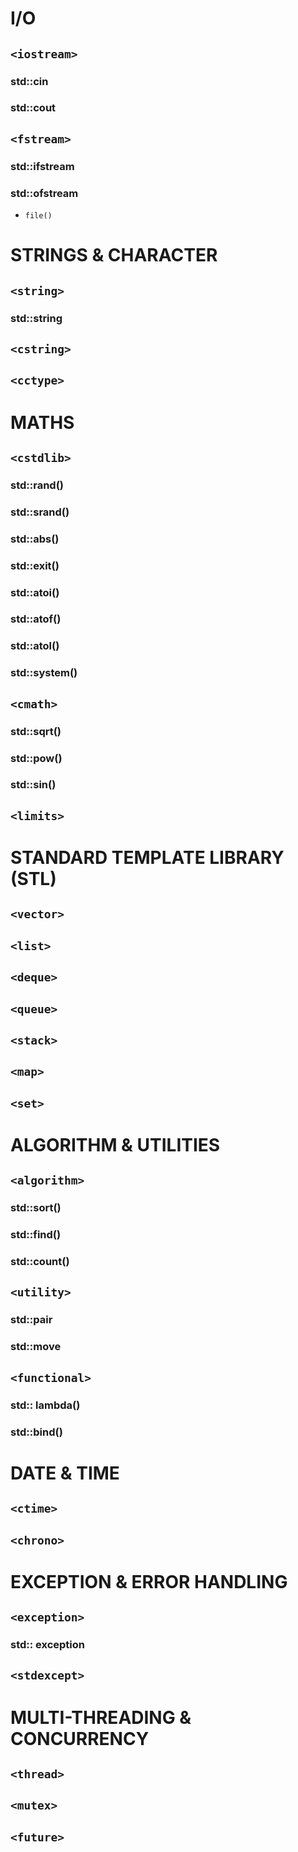 # I/O

## `<iostream>`

### std::cin

### std::cout

## `<fstream>`

### std::ifstream

### std::ofstream

- `file()`

# STRINGS & CHARACTER

## `<string>`

### std::string

## `<cstring>`

## `<cctype>`

# MATHS

## `<cstdlib>`

### std::rand()

### std::srand()

### std::abs()

### std::exit()

### std::atoi()

### std::atof()

### std::atol()

### std::system()

## `<cmath>`

### std::sqrt()

### std::pow()

### std::sin()

## `<limits>`

# STANDARD TEMPLATE LIBRARY (STL)

## `<vector>`

## `<list>`

## `<deque>`

## `<queue>`

## `<stack>`

## `<map>`

## `<set>`

# ALGORITHM & UTILITIES

## `<algorithm>`

### std::sort()

### std::find()

### std::count()

## `<utility>`

### std::pair

### std::move

## `<functional>`

### std:: lambda()

### std::bind()

# DATE & TIME

## `<ctime>`

## `<chrono>`

# EXCEPTION & ERROR HANDLING

## `<exception>`

### std:: exception

## `<stdexcept>`

# MULTI-THREADING & CONCURRENCY

## `<thread>`

## `<mutex>`

## `<future>`
